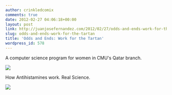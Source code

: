 ```yaml
---
author: crinkledcomix
comments: true
date: 2012-02-27 04:06:18+00:00
layout: post
link: http://juanjosefernandez.com/2012/02/27/odds-and-ends-work-for-the-tartan/
slug: odds-and-ends-work-for-the-tartan
title: 'Odds and Ends: Work for the Tartan'
wordpress_id: 578
---
```


A computer science program for women in CMU's Qatar branch.

[![](http://fernandezjuanjose.files.wordpress.com/2012/02/qatar1.jpg)](http://fernandezjuanjose.files.wordpress.com/2012/02/qatar1.jpg)

How Antihistamines work. Real Science.

[![](http://fernandezjuanjose.files.wordpress.com/2012/02/antihistamines.jpg)](http://fernandezjuanjose.files.wordpress.com/2012/02/antihistamines.jpg)
